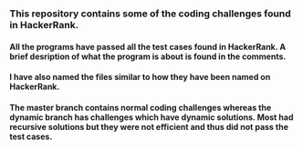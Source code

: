### This repository contains some of the coding challenges found in HackerRank. 
#### All the programs have passed all the test cases found in HackerRank. A brief desription of what the program is about is found in the comments.
#### I have also named the files similar to how they have been named on HackerRank.
#### The master branch contains normal coding challenges whereas the dynamic branch has challenges which have dynamic solutions. Most had recursive solutions but they were not efficient and thus did not pass the test cases.